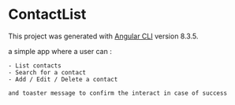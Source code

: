# ContactList

This project was generated with [Angular CLI](https://github.com/angular/angular-cli) version 8.3.5.

a simple app where a user can :

    - List contacts
    - Search for a contact
    - Add / Edit / Delete a contact
    
    and toaster message to confirm the interact in case of success
    
